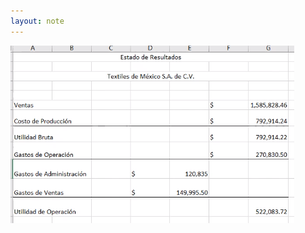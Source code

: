 ```yaml
---
layout: note
---
```


![2bfdbc1a8719750feeb6b04a4aa3dd83.png](../../img/24507dd5df1a49f08f94b38d48e4103b.png)